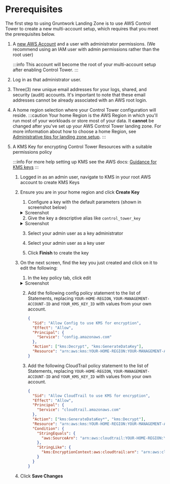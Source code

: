 # Prerequisites

The first step to using Gruntwork Landing Zone is to use AWS Control Tower to create a new multi-account setup, which requires that you meet the prerequisites below.

1. A [new AWS Account](https://portal.aws.amazon.com/billing/signup) and a user with administrator permissions. (We recommend using an IAM user with admin permissions rather than the root user)

   :::info
   This account will become the root of your multi-account setup after enabling Control Tower.
   :::

1. Log in as that administrator user.

2. Three(3) new unique email addresses for your logs, shared, and security (audit) accounts. It's important to note that these email addresses cannot be already associated with an AWS root login.


3. A home region selection where your Control Tower configuration will reside.
   :::caution
   Your home Region is the AWS Region in which you'll run most of your workloads or store most of your data. It **cannot** be changed after you've set up your AWS Control Tower landing zone. For more information about how to choose a home Region, see [Administrative tips for landing zone setup](https://docs.aws.amazon.com/controltower/latest/userguide/tips-for-admin-setup.html).
   :::

4. A KMS Key for encrypting Control Tower Resources with a suitable permissions policy

   :::info
   For more help setting up KMS see the AWS docs: [Guidance for KMS keys](https://docs.aws.amazon.com/en_us/controltower/latest/userguide//kms-guidance.html)
   :::

   1. Logged in as an admin user, navigate to KMS in your root AWS account to create KMS Keys

   2. Ensure you are in your home region and click **Create Key**

      1. Configure a key with the default parameters (shown in screenshot below)

        <details>
        <summary>Screenshot</summary>

        ![KMS Key Defaults](/img/devops-foundations/account/kms-default.png)

        </details>

      2. Give the key a descriptive alias like `control_tower_key`

        <details>
          <summary>Screenshot</summary>

          ![KMS Key Alias](/img/devops-foundations/account/kms-name.png)

        </details>

      3. Select your admin user as a key administrator

      4. Select your admin user as a key user

      5. Click **Finish** to create the key

   3. On the next screen, find the key you just created and click on it to edit the following:

      1. In the key policy tab, click edit

        <details>
        <summary>Screenshot</summary>

        ![Edit Key Policy](/img/devops-foundations/account/edit-key-policy.png)

        </details>

      2. Add the following config policy statement to the list of Statements, replacing `YOUR-HOME-REGION`, `YOUR-MANAGEMENT-ACCOUNT-ID` and `YOUR_KMS_KEY_ID` with values from your own account.

         ```json
         {
           "Sid": "Allow Config to use KMS for encryption",
           "Effect": "Allow",
           "Principal": {
             "Service": "config.amazonaws.com"
           },
           "Action": ["kms:Decrypt", "kms:GenerateDataKey"],
           "Resource": "arn:aws:kms:YOUR-HOME-REGION:YOUR-MANAGEMENT-ACCOUNT-ID:key/YOUR-KMS-KEY-ID"
         }
         ```

      3. Add the following CloudTrail policy statement to the list of Statements, replacing `YOUR-HOME-REGION`, `YOUR-MANAGEMENT-ACCOUNT-ID` and `YOUR_KMS_KEY_ID` with values from your own account.

         ```json
         {
           "Sid": "Allow CloudTrail to use KMS for encryption",
           "Effect": "Allow",
           "Principal": {
             "Service": "cloudtrail.amazonaws.com"
           },
           "Action": ["kms:GenerateDataKey*", "kms:Decrypt"],
           "Resource": "arn:aws:kms:YOUR-HOME-REGION:YOUR-MANAGEMENT-ACCOUNT-ID:key/YOUR-KMS-KEY-ID",
           "Condition": {
             "StringEquals": {
               "aws:SourceArn": "arn:aws:cloudtrail:YOUR-HOME-REGION:YOUR-MANAGEMENT-ACCOUNT-ID:trail/aws-controltower-BaselineCloudTrail"
             },
             "StringLike": {
               "kms:EncryptionContext:aws:cloudtrail:arn": "arn:aws:cloudtrail:*:YOUR-MANAGEMENT-ACCOUNT-ID:trail/*"
             }
           }
         }
         ```

   4. Click **Save Changes**
